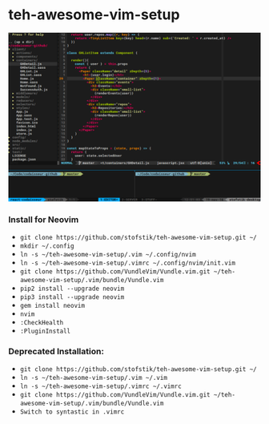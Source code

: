 # teh-awesome-vim-setup

<img src="https://github.com/stofstik/teh-awesome-vim-setup/blob/master/screenshot.png" width="600" />

### Install for Neovim
- ```git clone https://github.com/stofstik/teh-awesome-vim-setup.git ~/```  
- ```mkdir ~/.config```
- ```ln -s ~/teh-awesome-vim-setup/.vim ~/.config/nvim```
- ```ln -s ~/teh-awesome-vim-setup/.vimrc ~/.config/nvim/init.vim```
- ```git clone https://github.com/VundleVim/Vundle.vim.git ~/teh-awesome-vim-setup/.vim/bundle/Vundle.vim```
- ```pip2 install --upgrade neovim```
- ```pip3 install --upgrade neovim```
- ```gem install neovim```
- ```nvim```
- ```:CheckHealth```
- ```:PluginInstall```

### Deprecated Installation:
- ```git clone https://github.com/stofstik/teh-awesome-vim-setup.git ~/```  
- ```ln -s ~/teh-awesome-vim-setup/.vim ~/.vim```
- ```ln -s ~/teh-awesome-vim-setup/.vimrc ~/.vimrc```
- ```git clone https://github.com/VundleVim/Vundle.vim.git ~/teh-awesome-vim-setup/.vim/bundle/Vundle.vim```
- ```Switch to syntastic in .vimrc```
